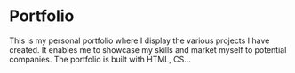 # Portfolio
This is my personal portfolio where I display the various projects I have created. It enables me to showcase my skills and market myself to potential companies. The portfolio is built with HTML, CS…
